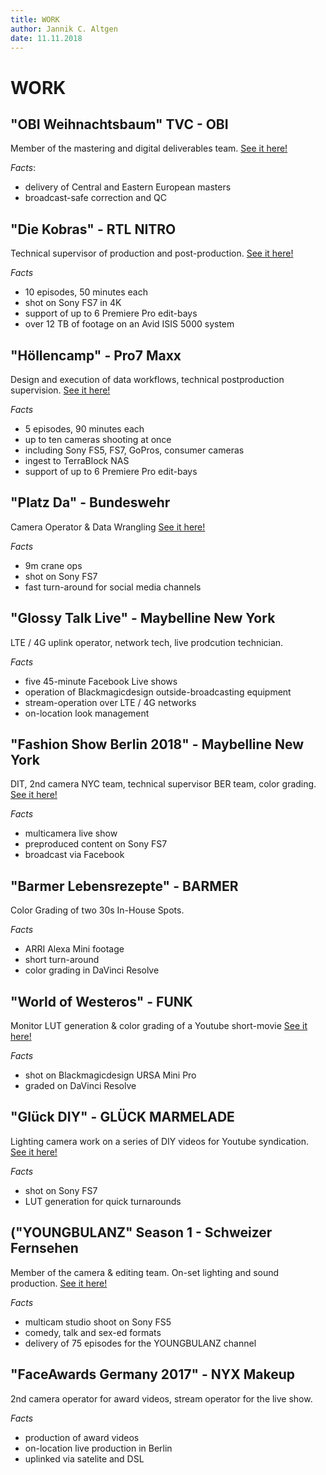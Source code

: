 ```yaml
---
title: WORK
author: Jannik C. Altgen
date: 11.11.2018
---
```


# WORK

## "OBI Weihnachtsbaum" TVC - OBI

Member of the mastering and digital deliverables team.
[See it here!](https://www.youtube.com/watch?v=5WAuR1zLXKk)

*Facts*:
- delivery of Central and Eastern European masters
- broadcast-safe correction and QC

## "Die Kobras" - RTL NITRO

Technical supervisor of production and post-production.
[See it here!](https://www.nitro-tv.de/cms/eigenformate/kobras-die-mofa-gang/folgen.html)


*Facts*
- 10 episodes, 50 minutes each
- shot on Sony FS7 in 4K
- support of up to 6 Premiere Pro edit-bays
- over 12 TB of footage on an Avid ISIS 5000 system

## "Höllencamp" - Pro7 Maxx

Design and execution of data workflows, technical postproduction supervision.
[See it here!](https://www.prosiebenmaxx.de/tv/hoellencamp)

*Facts*
- 5 episodes, 90 minutes each
- up to ten cameras shooting at once
- including Sony FS5, FS7, GoPros, consumer cameras
- ingest to TerraBlock NAS
- support of up to 6 Premiere Pro edit-bays

## "Platz Da" - Bundeswehr

Camera Operator & Data Wrangling
[See it here!](https://www.youtube.com/watch?v=jvdliXfb494)

*Facts*
- 9m crane ops
- shot on Sony FS7
- fast turn-around for social media channels

## "Glossy Talk Live" - Maybelline New York

LTE / 4G uplink operator, network tech, live prodcution technician.

*Facts*
- five 45-minute Facebook Live shows
- operation of Blackmagicdesign outside-broadcasting equipment
- stream-operation over LTE / 4G networks
- on-location look management

## "Fashion Show Berlin 2018" - Maybelline New York

DIT, 2nd camera NYC team, technical supervisor BER team, color grading.
[See it here!](https://www.youtube.com/watch?v=AvYRzMNwSrM)

*Facts*
- multicamera live show
- preproduced content on Sony FS7
- broadcast via Facebook

## "Barmer Lebensrezepte" - BARMER

Color Grading of two 30s In-House Spots.

*Facts*
- ARRI Alexa Mini footage
- short turn-around
- color grading in DaVinci Resolve

## "World of Westeros" - FUNK

Monitor LUT generation & color grading of a Youtube short-movie
[See it here!](https://www.youtube.com/watch?v=7-Ep3IEN-HM)

*Facts*
- shot on Blackmagicdesign URSA Mini Pro
- graded on DaVinci Resolve

## "Glück DIY" - GLÜCK MARMELADE

Lighting camera work on a series of DIY videos for Youtube syndication.
[See it here!](https://www.youtube.com/watch?v=OgdgTq9CLFI)

*Facts*
- shot on Sony FS7
- LUT generation for quick turnarounds

## ("YOUNGBULANZ" Season 1 - Schweizer Fernsehen

Member of the camera & editing team. On-set lighting and sound production.
[See it here!](https://www.youtube.com/watch?v=sax7HOhLgvs) 

*Facts*
- multicam studio shoot on Sony FS5
- comedy, talk and sex-ed formats
- delivery of 75 episodes for the YOUNGBULANZ channel

## "FaceAwards Germany 2017" - NYX Makeup

2nd camera operator for award videos, stream operator for the live show.

*Facts*
- production of award videos
- on-location live production in Berlin
- uplinked via satelite and DSL
